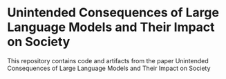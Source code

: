 # Unintended Consequences of Large Language Models and Their Impact on Society
This repository contains code and artifacts from the paper Unintended Consequences of Large Language Models and Their Impact on Society
